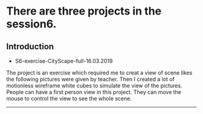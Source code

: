 # There are three projects in the session6.

## Introduction

* S6-exercise-CityScape-full-16.03.2019

The project is an exercise which required me to creat a view of scene likes the following pictures were given by teacher. Then I created a lot of motionless wireframe white cubes to simulate the view of the pictures. People can have a first person view in this project. They can move the mouse to control the view to see the whole scene.

---
